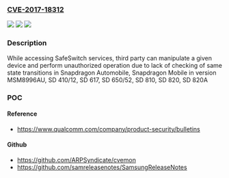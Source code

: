 ### [CVE-2017-18312](https://cve.mitre.org/cgi-bin/cvename.cgi?name=CVE-2017-18312)
![](https://img.shields.io/static/v1?label=Product&message=Snapdragon%20Automobile%2C%20Snapdragon%20Mobile&color=blue)
![](https://img.shields.io/static/v1?label=Version&message=n%2Fa&color=blue)
![](https://img.shields.io/static/v1?label=Vulnerability&message=Improper%20Authorization%20in%20SafeSwitch%20Services&color=brighgreen)

### Description

While accessing SafeSwitch services, third party can manipulate a given device and perform unauthorized operation due to lack of checking of same state transitions in Snapdragon Automobile, Snapdragon Mobile in version MSM8996AU, SD 410/12, SD 617, SD 650/52, SD 810, SD 820, SD 820A

### POC

#### Reference
- https://www.qualcomm.com/company/product-security/bulletins

#### Github
- https://github.com/ARPSyndicate/cvemon
- https://github.com/samreleasenotes/SamsungReleaseNotes

